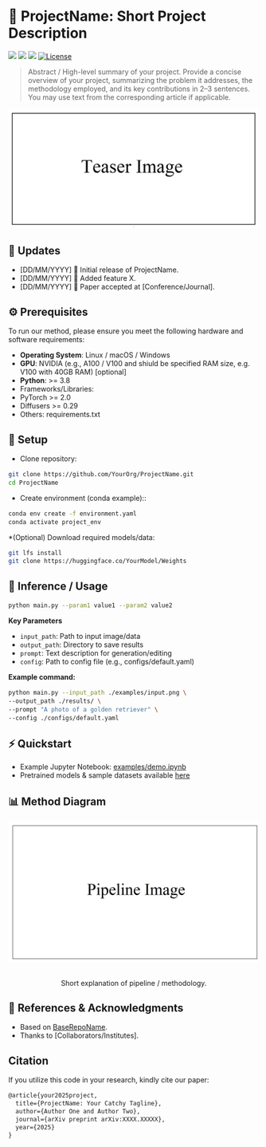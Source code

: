 # 🚀 ProjectName: Short Project Description

<a href="https://arxiv.org/"><img src="https://img.shields.io/badge/arXiv-2502.06606-b31b1b.svg" height=22.5></a>
<a href="https://colab.research.google.com/"><img src="https://colab.research.google.com/assets/colab-badge.svg" height=22.5></a>
<a href="https://controlgenai.github.io/InnerControl/"><img src="https://img.shields.io/badge/Project-Website-blue" height=22.5><a>
[![License](https://img.shields.io/github/license/AIRI-Institute/al_toolbox)](./LICENSE)


>Abstract / High-level summary of your project. Provide a concise overview of your project, summarizing the problem it addresses, the methodology employed, and its key contributions in 2–3 sentences. You may use text from the corresponding article if applicable.
>

![image](docs/teaser.JPG)

## 📢 Updates

- [DD/MM/YYYY] 🎉 Initial release of ProjectName.
- [DD/MM/YYYY] 🚀 Added feature X.
- [DD/MM/YYYY] 📄 Paper accepted at [Conference/Journal].

## ⚙️ Prerequisites

To run our method, please ensure you meet the following hardware and software requirements:
- **Operating System**: Linux / macOS / Windows
- **GPU**: NVIDIA (e.g., A100 / V100 and shiuld be specified RAM size, e.g. V100 with 40GB RAM) [optional] 
- **Python**: >= 3.8
- Frameworks/Libraries:
- PyTorch >= 2.0
- Diffusers >= 0.29
- Others: requirements.txt


## 🔧 Setup

* Clone repository:
```bash
git clone https://github.com/YourOrg/ProjectName.git
cd ProjectName
```

* Create environment (conda example)::
```bash
conda env create -f environment.yaml
conda activate project_env
```

*(Optional) Download required models/data:
```bash
git lfs install
git clone https://huggingface.co/YourModel/Weights
```

## 🚀 Inference / Usage
```bash
python main.py --param1 value1 --param2 value2
```

**Key Parameters**

 - `input_path`: Path to input image/data
 - `output_path`: Directory to save results
 - `prompt`: Text description for generation/editing
 - `config`: Path to config file (e.g., configs/default.yaml)

**Example command:**

```bash
python main.py --input_path ./examples/input.png \
--output_path ./results/ \
--prompt "A photo of a golden retriever" \
--config ./configs/default.yaml
```

## ⚡ Quickstart

- Example Jupyter Notebook: [examples/demo.ipynb](example_notebooks/material_transfer.ipynb)
- Pretrained models & sample datasets available [here](example_notebooks/material_transfer.ipynb)


## 📊 Method Diagram
<p align="center">
  <img src="docs/pipeline.png" alt="Diagram"/>
  <br>
</p>
<p align="center">
  <br>
Short explanation of pipeline / methodology.
</p>

## 🙏 References & Acknowledgments
- Based on [BaseRepoName](https://github.com/ControlGenAI/MaterialFusion).
- Thanks to [Collaborators/Institutes].

## Citation

If you utilize this code in your research, kindly cite our paper:
```
@article{your2025project,
  title={ProjectName: Your Catchy Tagline},
  author={Author One and Author Two},
  journal={arXiv preprint arXiv:XXXX.XXXXX},
  year={2025}
}
```